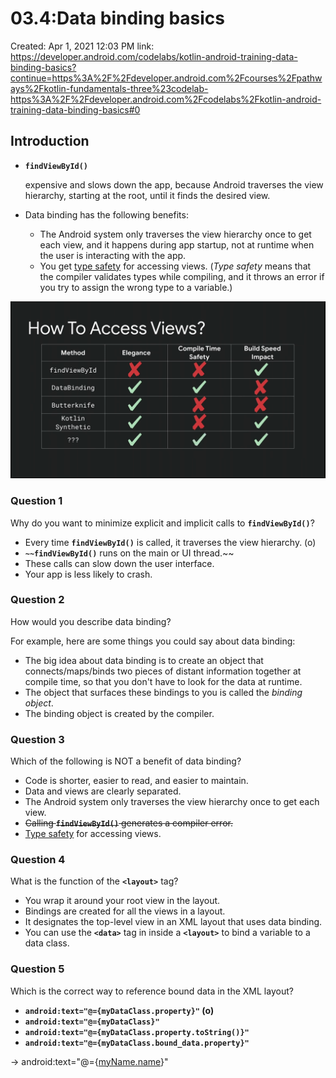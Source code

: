 # 03.4:Data binding basics

Created: Apr 1, 2021 12:03 PM
link: https://developer.android.com/codelabs/kotlin-android-training-data-binding-basics?continue=https%3A%2F%2Fdeveloper.android.com%2Fcourses%2Fpathways%2Fkotlin-fundamentals-three%23codelab-https%3A%2F%2Fdeveloper.android.com%2Fcodelabs%2Fkotlin-android-training-data-binding-basics#0

## **Introduction**

- **`findViewById()`**

    expensive and slows down the app, because Android traverses the view hierarchy, starting at the root, until it finds the desired view.

- Data binding has the following benefits:
    - The Android system only traverses the view hierarchy once to get each view, and it happens during app startup, not at runtime when the user is interacting with the app.
    - You get [type safety](https://en.wikipedia.org/wiki/Type_safety) for accessing views. (*Type safety* means that the compiler validates types while compiling, and it throws an error if you try to assign the wrong type to a variable.)

![resource/viewbinding_io19.png](resource/viewbinding_io19.png)

### **Question 1**

Why do you want to minimize explicit and implicit calls to **`findViewById()`**? 

- Every time **`findViewById()`** is called, it traverses the view hierarchy. (o)
- **`~~findViewById()`** runs on the main or UI thread.~~
- These calls can slow down the user interface.
- Your app is less likely to crash.

### **Question 2**

How would you describe data binding?

For example, here are some things you could say about data binding:

- The big idea about data binding is to create an object that connects/maps/binds two pieces of distant information together at compile time, so that you don't have to look for the data at runtime.
- The object that surfaces these bindings to you is called the *binding object*.
- The binding object is created by the compiler.

### **Question 3**

Which of the following is NOT a benefit of data binding?

- Code is shorter, easier to read, and easier to maintain.
- Data and views are clearly separated.
- The Android system only traverses the view hierarchy once to get each view.
- ~~Calling **`findViewById()`** generates a compiler error.~~
- [Type safety](https://en.wikipedia.org/wiki/Type_safety) for accessing views.

### **Question 4**

What is the function of the **`<layout>`** tag?

- You wrap it around your root view in the layout.
- Bindings are created for all the views in a layout.
- It designates the top-level view in an XML layout that uses data binding.
- You can use the **`<data>`** tag in inside a **`<layout>`** to bind a variable to a data class.

### **Question 5**

Which is the correct way to reference bound data in the XML layout?

- **`android:text="@={myDataClass.property}"` (o)**
- **`android:text="@={myDataClass}"`**
- **`android:text="@={myDataClass.property.toString()}"`**
- **`android:text="@={myDataClass.bound_data.property}"`**

→ android:text="@={[myName.name](http://myname.name/)}"